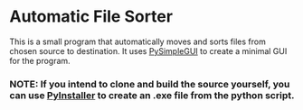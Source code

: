 # Automatic File Sorter

This is a small program that automatically moves and sorts files from chosen source to destination.
It uses [PySimpleGUI](https://github.com/PySimpleGUI/PySimpleGUI) to create a minimal GUI for the program.

### NOTE: If you intend to clone and build the source yourself, you can use [PyInstaller](https://www.pyinstaller.org/) to create an .exe file from the python script.
